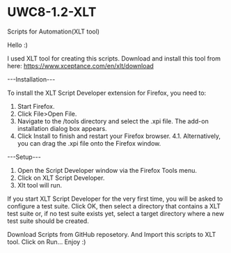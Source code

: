 # UWC8-1.2-XLT
Scripts for Automation(XLT tool)

Hello :) 

I used XLT tool for creating this scripts.
Download and install this tool from here: https://www.xceptance.com/en/xlt/download 

---Installation---

To install the XLT Script Developer extension for Firefox, you need to:
1. Start Firefox.
2. Click File>Open File.
3. Navigate to the <XLT>/tools directory and select the .xpi file. The add-on installation dialog box appears.
4. Click Install to finish and restart your Firefox browser.
4.1. Alternatively, you can drag the .xpi file onto the Firefox window.

---Setup---

1. Open the Script Developer window via the Firefox Tools menu.
2. Click on XLT Script Developer.
3. Xlt tool will run.

If you start XLT Script Developer for the very first time, you will be asked to configure a test suite. 
Click OK, then select a directory that contains a XLT test suite or, if no test suite exists yet,
select a target directory where a new test suite should be created.

Download Scripts from GitHub reposetory.
And Import this scripts to XLT tool.
Click on Run...
Enjoy :)
